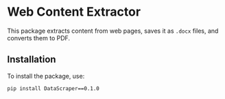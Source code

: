 # Web Content Extractor

This package extracts content from web pages, saves it as `.docx` files, and converts them to PDF.

## Installation

To install the package, use:


```bash
pip install DataScraper==0.1.0
